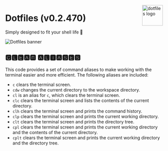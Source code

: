 <!-- markdownlint-disable MD033 MD041 MD043 -->

<img
  src="https://kura.pro/dotfiles/v2/images/logos/dotfiles.svg"
  alt="dotfiles logo"
  width="66"
  align="right"
/>

<!-- markdownlint-enable MD033 MD041 -->

# Dotfiles (v0.2.470)

Simply designed to fit your shell life 🐚

![Dotfiles banner][banner]

## 🅲🅻🅴🅰🆁 🅰🅻🅸🅰🆂🅴🆂

This code provides a set of command aliases to make working with the
terminal easier and more efficient. The following aliases are included:

- `c` clears the terminal screen.
- `cdw` changes the current directory to the workspace directory.
- `cl` is an alias for `c`, which clears the terminal screen.
- `clc` clears the terminal screen and lists the contents of the current
  directory.
- `clh` clears the terminal screen and prints the command history.
- `clp` clears the terminal screen and prints the current working
  directory.
- `clt` clears the terminal screen and prints the directory tree.
- `cpl` clears the terminal screen and prints the current working
  directory and the contents of the current directory.
- `cplt` clears the terminal screen and prints the current working
  directory and the directory tree.

[banner]: https://kura.pro/dotfiles/v2/images/titles/title-dotfiles.svg
